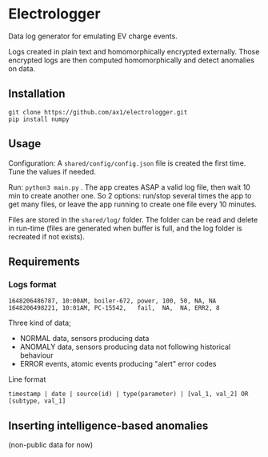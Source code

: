 # Electrologger

Data log generator for emulating EV charge events.

Logs created in plain text and homomorphically encrypted externally.
Those encrypted logs are then computed homomorphically and detect anomalies on data.

## Installation

```
git clone https://github.com/ax1/electrologger.git
pip install numpy
```
## Usage

Configuration: A `shared/config/config.json` file is created the first time. Tune the values if needed.

Run: `python3 main.py` . The app creates ASAP a valid log file, then wait 10 min to create another one. So 2 options: run/stop several times the app to get many files, or leave the app running to create one file every 10 minutes.

Files are stored in the `shared/log/` folder. The folder can be read and delete in run-time (files are generated when buffer is full, and the log folder is recreated if not exists).

## Requirements

### Logs format

````
1648206486787, 10:00AM, boiler-672, power, 100, 50, NA, NA
1648206498221, 10:01AM, PC-15542,   fail,  NA,  NA, ERR2, 8
````

Three kind of data;
- NORMAL data, sensors producing data
- ANOMALY data, sensors producing data not following historical behaviour
- ERROR events, atomic events producing "alert" error codes 

Line format

``` 
timestamp | date | source(id) | type(parameter) | [val_1, val_2] OR [subtype, val_1]
``` 

## Inserting intelligence-based anomalies

(non-public data for now)
